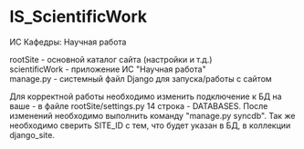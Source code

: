 # IS_ScientificWork
ИС Кафедры: Научная работа

rootSite - основной каталог сайта (настройки и т.д.) <br>
scientificWork - приложение ИС "Научная работа"<br>
manage.py - системный файл Django для запуска/работы с сайтом

Для корректной работы необходимо изменить подключение к БД на ваше - в файле rootSite/settings.py 14 строка - DATABASES. После изменений необходимо выполнить команду "manage.py syncdb". Так же необходимо сверить SITE_ID с тем, что будет указан в БД, в коллекции django_site.
